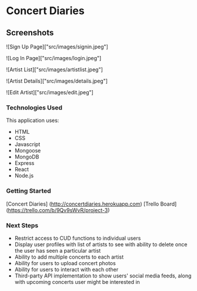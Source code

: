 # Concert Diaries

## Screenshots

![Sign Up Page]["src/images/signin.jpeg"]

![Log In Page]["src/images/login.jpeg"]

![Artist List]["src/images/artistlist.jpeg"]

![Artist Details]["src/images/details.jpeg"]

![Edit Artist]["src/images/edit.jpeg"]

### Technologies Used

This application uses: 

- HTML
- CSS
- Javascript
- Mongoose
- MongoDB
- Express
- React
- Node.js

### Getting Started

[Concert Diaries] (http://concertdiaries.herokuapp.com)
[Trello Board] (https://trello.com/b/9Qv9sWvR/project-3)

### Next Steps

- Restrict access to CUD functions to individual users
- Display user profiles with list of artists to see with ability to delete once the user has seen a particular artist
- Ability to add multiple concerts to each artist
- Ability for users to upload concert photos 
- Ability for users to interact with each other 
- Third-party API implementation to show users' social media feeds, along with upcoming concerts user might be interested in
